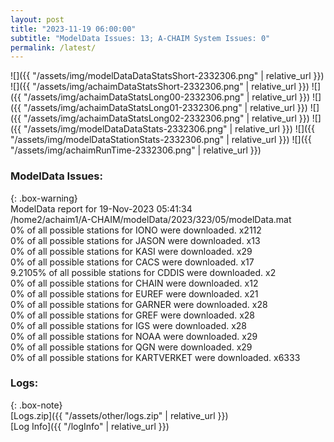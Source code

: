 ```yaml
---
layout: post
title: "2023-11-19 06:00:00"
subtitle: "ModelData Issues: 13; A-CHAIM System Issues: 0"
permalink: /latest/
---
```


![]({{ "/assets/img/modelDataDataStatsShort-2332306.png" | relative_url }})
![]({{ "/assets/img/achaimDataStatsShort-2332306.png" | relative_url }})
![]({{ "/assets/img/achaimDataStatsLong00-2332306.png" | relative_url }})
![]({{ "/assets/img/achaimDataStatsLong01-2332306.png" | relative_url }})
![]({{ "/assets/img/achaimDataStatsLong02-2332306.png" | relative_url }})
![]({{ "/assets/img/modelDataDataStats-2332306.png" | relative_url }})
![]({{ "/assets/img/modelDataStationStats-2332306.png" | relative_url }})
![]({{ "/assets/img/achaimRunTime-2332306.png" | relative_url }})


### ModelData Issues:  
  
{: .box-warning}  
 ModelData report for 19-Nov-2023 05:41:34   
 /home2/achaim1/A-CHAIM/modelData/2023/323/05/modelData.mat   
 0% of all possible stations for IONO were downloaded. x2112   
 0% of all possible stations for JASON were downloaded. x13   
 0% of all possible stations for KASI were downloaded. x29   
 0% of all possible stations for CACS were downloaded. x17   
 9.2105% of all possible stations for CDDIS were downloaded. x2   
 0% of all possible stations for CHAIN were downloaded. x12   
 0% of all possible stations for EUREF were downloaded. x21   
 0% of all possible stations for GARNER were downloaded. x28   
 0% of all possible stations for GREF were downloaded. x28   
 0% of all possible stations for IGS were downloaded. x28   
 0% of all possible stations for NOAA were downloaded. x29   
 0% of all possible stations for QGN were downloaded. x29   
 0% of all possible stations for KARTVERKET were downloaded. x6333   
  


### Logs:  
  
{: .box-note}  
[Logs.zip]({{ "/assets/other/logs.zip" | relative_url }})  
[Log Info]({{ "/logInfo" | relative_url }})  
